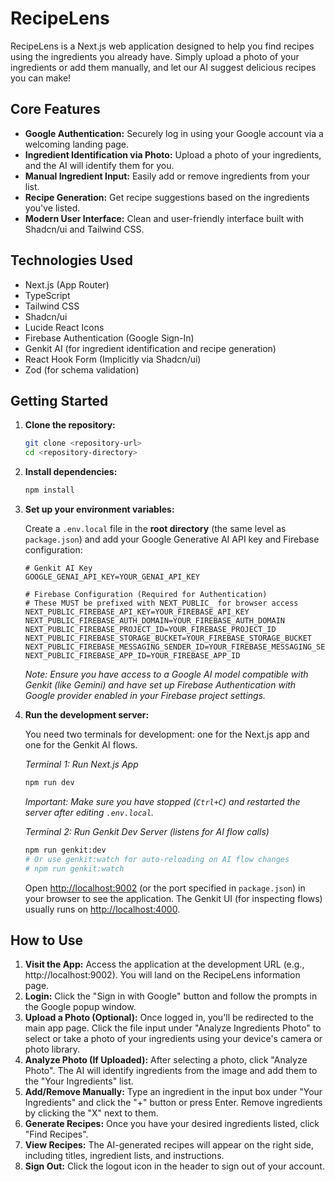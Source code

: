 # RecipeLens

RecipeLens is a Next.js web application designed to help you find recipes using the ingredients you already have. Simply upload a photo of your ingredients or add them manually, and let our AI suggest delicious recipes you can make!

## Core Features

-   **Google Authentication:** Securely log in using your Google account via a welcoming landing page.
-   **Ingredient Identification via Photo:** Upload a photo of your ingredients, and the AI will identify them for you.
-   **Manual Ingredient Input:** Easily add or remove ingredients from your list.
-   **Recipe Generation:** Get recipe suggestions based on the ingredients you've listed.
-   **Modern User Interface:** Clean and user-friendly interface built with Shadcn/ui and Tailwind CSS.

## Technologies Used

-   Next.js (App Router)
-   TypeScript
-   Tailwind CSS
-   Shadcn/ui
-   Lucide React Icons
-   Firebase Authentication (Google Sign-In)
-   Genkit AI (for ingredient identification and recipe generation)
-   React Hook Form (Implicitly via Shadcn/ui)
-   Zod (for schema validation)

## Getting Started

1.  **Clone the repository:**

    ```bash
    git clone <repository-url>
    cd <repository-directory>
    ```

2.  **Install dependencies:**

    ```bash
    npm install
    ```

3.  **Set up your environment variables:**

    Create a `.env.local` file in the **root directory** (the same level as `package.json`) and add your Google Generative AI API key and Firebase configuration:

    ```env
    # Genkit AI Key
    GOOGLE_GENAI_API_KEY=YOUR_GENAI_API_KEY

    # Firebase Configuration (Required for Authentication)
    # These MUST be prefixed with NEXT_PUBLIC_ for browser access
    NEXT_PUBLIC_FIREBASE_API_KEY=YOUR_FIREBASE_API_KEY
    NEXT_PUBLIC_FIREBASE_AUTH_DOMAIN=YOUR_FIREBASE_AUTH_DOMAIN
    NEXT_PUBLIC_FIREBASE_PROJECT_ID=YOUR_FIREBASE_PROJECT_ID
    NEXT_PUBLIC_FIREBASE_STORAGE_BUCKET=YOUR_FIREBASE_STORAGE_BUCKET
    NEXT_PUBLIC_FIREBASE_MESSAGING_SENDER_ID=YOUR_FIREBASE_MESSAGING_SENDER_ID
    NEXT_PUBLIC_FIREBASE_APP_ID=YOUR_FIREBASE_APP_ID
    ```

    *Note: Ensure you have access to a Google AI model compatible with Genkit (like Gemini) and have set up Firebase Authentication with Google provider enabled in your Firebase project settings.*

4.  **Run the development server:**

    You need two terminals for development: one for the Next.js app and one for the Genkit AI flows.

    *Terminal 1: Run Next.js App*
    ```bash
    npm run dev
    ```
    *Important: Make sure you have stopped (`Ctrl+C`) and restarted the server after editing `.env.local`.*

    *Terminal 2: Run Genkit Dev Server (listens for AI flow calls)*
    ```bash
    npm run genkit:dev
    # Or use genkit:watch for auto-reloading on AI flow changes
    # npm run genkit:watch
    ```

    Open [http://localhost:9002](http://localhost:9002) (or the port specified in `package.json`) in your browser to see the application. The Genkit UI (for inspecting flows) usually runs on [http://localhost:4000](http://localhost:4000).

## How to Use

1.  **Visit the App:** Access the application at the development URL (e.g., http://localhost:9002). You will land on the RecipeLens information page.
2.  **Login:** Click the "Sign in with Google" button and follow the prompts in the Google popup window.
3.  **Upload a Photo (Optional):** Once logged in, you'll be redirected to the main app page. Click the file input under "Analyze Ingredients Photo" to select or take a photo of your ingredients using your device's camera or photo library.
4.  **Analyze Photo (If Uploaded):** After selecting a photo, click "Analyze Photo". The AI will identify ingredients from the image and add them to the "Your Ingredients" list.
5.  **Add/Remove Manually:** Type an ingredient in the input box under "Your Ingredients" and click the "+" button or press Enter. Remove ingredients by clicking the "X" next to them.
6.  **Generate Recipes:** Once you have your desired ingredients listed, click "Find Recipes".
7.  **View Recipes:** The AI-generated recipes will appear on the right side, including titles, ingredient lists, and instructions.
8.  **Sign Out:** Click the logout icon in the header to sign out of your account.
